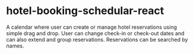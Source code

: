# hotel-booking-schedular-react
A calendar where user can create or manage hotel reservations using simple drag and drop. User can change check-in or check-out dates and can also extend and group reservations. Reservations can be searched by names.
